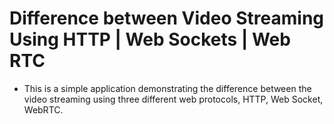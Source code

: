 # Difference between Video Streaming Using HTTP | Web Sockets | Web RTC
- This is a simple application demonstrating the difference between the video streaming using three different web protocols, HTTP, Web Socket, WebRTC.
